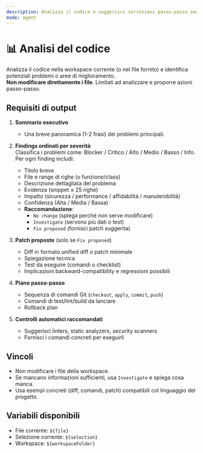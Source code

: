 ```yaml
---
description: Analizza il codice e suggerisci correzioni passo-passo senza modificare i file.
mode: agent
---
```


# 📊 Analisi del codice

Analizza il codice nella workspace corrente (o nel file fornito) e identifica potenziali problemi o aree di miglioramento.  
**Non modificare direttamente i file**. Limìtati ad analizzare e proporre azioni passo-passo.

## Requisiti di output

1. **Sommario esecutivo**  
   - Una breve panoramica (1-2 frasi) dei problemi principali.

2. **Findings ordinati per severità**  
   Classifica i problemi come: Blocker / Critico / Alto / Medio / Basso / Info.  
   Per ogni finding includi:  
   - Titolo breve  
   - File e range di righe (o funzione/class)  
   - Descrizione dettagliata del problema  
   - Evidenza (snippet ≤ 25 righe)  
   - Impatto (sicurezza / performance / affidabilità / manutenibilità)  
   - Confidenza (Alta / Media / Bassa)  
   - **Raccomandazione**:  
     - `No change` (spiega perché non serve modificare)  
     - `Investigate` (servono più dati o test)  
     - `Fix proposed` (fornisci patch suggerita)

3. **Patch proposte** (solo se `Fix proposed`)  
   - Diff in formato unified diff o patch minimale  
   - Spiegazione tecnica  
   - Test da eseguire (comandi o checklist)  
   - Implicazioni backward-compatibility e regressioni possibili

4. **Piano passo-passo**  
   - Sequenza di comandi Git (`checkout`, `apply`, `commit`, `push`)  
   - Comandi di test/lint/build da lanciare  
   - Rollback plan

5. **Controlli automatici raccomandati**  
   - Suggerisci linters, static analyzers, security scanners  
   - Fornisci i comandi concreti per eseguirli

## Vincoli
- Non modificare i file della workspace.  
- Se mancano informazioni sufficienti, usa `Investigate` e spiega cosa manca.  
- Usa esempi concreti (diff, comandi, patch) compatibili col linguaggio del progetto.  

## Variabili disponibili
- File corrente: `${file}`  
- Selezione corrente: `${selection}`  
- Workspace: `${workspaceFolder}`  